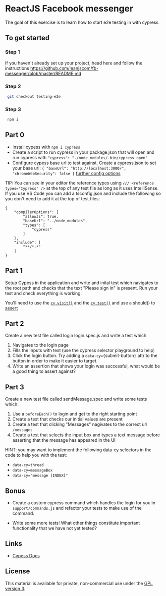 # ReactJS Facebook messenger

The goal of this exercise is to learn how to start e2e testing in with cypress.

## To get started

### Step 1

If you haven't already set up your project, head here and follow the instructions https://github.com/leanjscom/fb-messenger/blob/master/README.md

### Step 2

```sh
 git checkout testing-e2e
```

### Step 3

```sh
 npm i
```

## Part 0

- Install cypess with `npm i cypress`
- Create a script to run cypress in your package.json that will open and run cypress with `"cypress": "./node_modules/.bin/cypress open"`
- Configure cypess base url to test against. Create a cypress.json to set your base url: `{ "baseUrl": "http://localhost:3000/", "chromeWebSecurity": false }` [further config options](https://docs.cypress.io/guides/references/configuration.html#Options)

TIP: You can see in your editor the reference types using `/// <reference types="Cypress" />` at the top of any test file as long as it uses IntelliSense. If you use VS Code you can add a tsconfig.json and include the following so you don't need to add it at the top of test files:

```
{
    "compilerOptions": {
        "allowJs": true,
        "baseUrl": "../node_modules",
        "types": [
            "cypress"
        ]
    },
    "include": [
        "**/*.*"
    ]
}
```

## Part 1

Setup Cypess in the application and write and inital test which navigates to the root path and checks that the text "Please sign in" is present. Run your test and check everything is working.

You'll need to use the [`cy.visit()`](https://docs.cypress.io/api/commands/visit.html#Usage) and the [`cy.test()`](https://docs.cypress.io/api/commands/get.html#Syntax) and use a should() to [assert](https://docs.cypress.io/api/commands/should.html#Syntax)

## Part 2

Create a new test file called login login.spec.js and write a test which:

1. Navigates to the login page
2. Fills the inputs with text (use the cypress selector playground to help)
3. Click the login button. Try adding a `data-cy={`submit-button`}` attr to the button in order to make it easier to target.
4. Write an assertion that shows your login was successful, what would be a good thing to assert against?

## Part 3

Create a new test file called sendMessage.spec and write some tests which:

1. Use a `beforeEach()` to login and get to the right starting point
2. Create a test that checks our initial values are present
3. Create a test that clicking "Messages" nagivates to the correct url `/messages`
4. Create a test that selects the input box and types a text message before asserting that the message has appeared in the UI

HINT: you may want to implement the following data-cy selectors in the code to help you with the test:

- `data-cy=thread`
- `data-cy=messageBox`
- `data-cy="message [INDEX]"`

## Bonus

- Create a custom cypress command which handles the login for you in `support/commands.js` and refactor your tests to make use of the command.

- Write some more tests! What other things constitute important functionality that we have not yet tested?

## Links

- [Cypess Docs](https://docs.cypress.io/guides/overview/why-cypress.html)

## License

This material is available for private, non-commercial use under the [GPL version 3](http://www.gnu.org/licenses/gpl-3.0-standalone.html).

```

```
